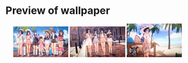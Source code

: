 # Preview of wallpaper

<p align="center">
  <img src="1.png" style="max-width:30%; height:auto;"/>
  <img src="2.png" style="max-width:30%; height:auto;"/>
  <img src="3.png" style="max-width:30%; height:auto;"/>
</p>
